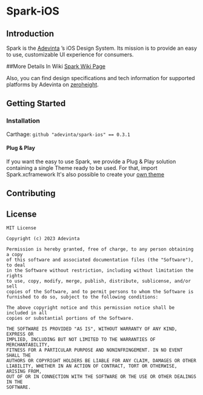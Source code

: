 # Spark-iOS
## Introduction
Spark is the [Adevinta](https://www.adevinta.com/) ’s iOS Design System.
Its mission is to provide an easy to use, customizable UI experience for consumers.

##More Details In Wiki
[Spark Wiki Page](https://github.com/adevinta/spark-ios/wiki)

Also, you can find design specifications and tech information for supported platforms by Adevinta on [zeroheight](https://zeroheight.com/1186e1705/p/25ae4e-spark/b/86bb5c).

## Getting Started
### Installation 
Carthage: `github "adevinta/spark-ios" == 0.3.1`

#### Plug & Play 
If you want the easy to use Spark, we provide a Plug & Play solution containing a single Theme ready to be used. For that, import Spark.xcframework
It's also possible to create your [own theme](https://github.com/adevinta/spark-ios/wiki/Theming#your-own-theming)

## Contributing
## License

```
MIT License

Copyright (c) 2023 Adevinta

Permission is hereby granted, free of charge, to any person obtaining a copy
of this software and associated documentation files (the "Software"), to deal
in the Software without restriction, including without limitation the rights
to use, copy, modify, merge, publish, distribute, sublicense, and/or sell
copies of the Software, and to permit persons to whom the Software is
furnished to do so, subject to the following conditions:

The above copyright notice and this permission notice shall be included in all
copies or substantial portions of the Software.

THE SOFTWARE IS PROVIDED "AS IS", WITHOUT WARRANTY OF ANY KIND, EXPRESS OR
IMPLIED, INCLUDING BUT NOT LIMITED TO THE WARRANTIES OF MERCHANTABILITY,
FITNESS FOR A PARTICULAR PURPOSE AND NONINFRINGEMENT. IN NO EVENT SHALL THE
AUTHORS OR COPYRIGHT HOLDERS BE LIABLE FOR ANY CLAIM, DAMAGES OR OTHER
LIABILITY, WHETHER IN AN ACTION OF CONTRACT, TORT OR OTHERWISE, ARISING FROM,
OUT OF OR IN CONNECTION WITH THE SOFTWARE OR THE USE OR OTHER DEALINGS IN THE
SOFTWARE.
```

